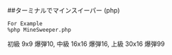 ##ターミナルでマインスイーパー (php)

```
For Example  
%php MineSweeper.php  
```


初級 9x9    爆弾10,
中級 16x16  爆弾16,
上級 30x16  爆弾99

